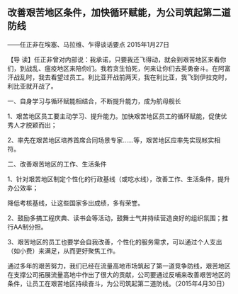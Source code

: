 ## 改善艰苦地区条件，加快循环赋能，为公司筑起第二道防线

——任正非在埃塞、马拉维、乍得谈话要点
2015年1月27日



【导  读】任正非曾对内部说：我承诺，只要我还飞得动，就会到艰苦地区来看你们，到战乱、瘟疫地区来陪你们。我若贪生怕死，何来让你们去英勇奋斗。在阿富汗战乱时，我去看望过员工。利比亚开战前两天，我在利比亚，我飞到伊拉克时，利比亚就开战了。



一、自身学习与循环赋能相结合，不断提升能力，成为航母舰长

1、艰苦地区员工要主动学习、提升能力。加快艰苦地区员工的循环赋能，促使优秀人才脱颖而出；

2、率先在艰苦地区培养首席合同场景专家……等，艰苦地区应率先实现帐实相符。

二、改善艰苦地区的工作、生活条件

1、针对艰苦地区制定个性化的行政基线（或吃水线），改善工作、生活条件，提升办公效率；

降低考核基线，让这些国家多出成绩，多有荣誉。

2、鼓励多搞工程庆典、读书会等活动，鼓舞士气并持续营造良好的组织氛围；推行AA制分担。

3、艰苦地区的员工也要学会自我改善，个性化的服务需求，可以通过个人支出（如小费）来满足，从而更好聚焦工作。

通过多年的艰苦努力，我们已经在流量高地市场筑起了第一道竞争防线，艰苦地区在支撑公司拓展流量高地中作出了很大的贡献，公司要通过反哺来改善艰苦地区的条件，让员工在艰苦地区持续奋斗，为公司筑起第二道防线。（2015年4月30日）
